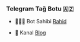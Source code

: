 ### Telegram Tağ Botu 🇦🇿

- 👨🏻‍💻 Bot Sahibi [Rahid](https://t.me/Rahid_7)

- 🔮 Kanal [Blog](https://t.me/Rahid_44)
